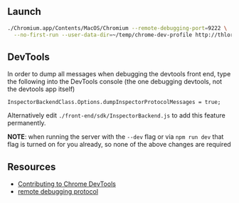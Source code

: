 ## Launch

```sh
./Chromium.app/Contents/MacOS/Chromium --remote-debugging-port=9222 \
  --no-first-run --user-data-dir=~/temp/chrome-dev-profile http://thlorenz.github.io/debugium/
```

## DevTools

In order to dump all messages when debugging the devtools front end, type the following into the DevTools console (the one debugging devtools, not the devtools app itself)

```
InspectorBackendClass.Options.dumpInspectorProtocolMessages = true;
```

Alternatively edit `./front-end/sdk/InspectorBackend.js` to add this feature permanently.

**NOTE**: when running the server with the `--dev` flag or via `npm run dev` that flag is turned on for you already, so
none of the above changes are required

## Resources

- [Contributing to Chrome DevTools](https://developer.chrome.com/devtools/docs/contributing#step-2-running-an-edge-build-of-chromium)
- [remote debugging protocol](https://developer.chrome.com/devtools/docs/protocol/1.1/index)
